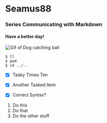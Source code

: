 # Seamus88
### Series Communicating with Markdown
#### Have a better day!

![Gif of Dog catching ball](https://i0.wp.com/images.onwardstate.com/uploads/2015/05/oie_14175751vZSQRLEn.gif?fit=650%2C408&ssl=1)

```
$ ll
$ pwd
$ cd ../..
```


- [x] Tasky Times Ten
- [x] Another Tasked Item
- [x] Correct Syntax?



1. Do this
2. Do that
3. Do the other stuff

